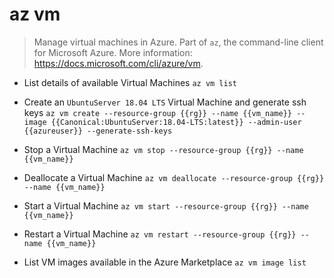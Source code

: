 # az vm
> Manage virtual machines in Azure.
> Part of `az`, the command-line client for Microsoft Azure.
> More information: <https://docs.microsoft.com/cli/azure/vm>.

- List details of available Virtual Machines
`az vm list`

- Create an `UbuntuServer 18.04 LTS` Virtual Machine and generate ssh keys
`az vm create --resource-group {{rg}} --name {{vm_name}} --image {{Canonical:UbuntuServer:18.04-LTS:latest}} --admin-user {{azureuser}} --generate-ssh-keys`

- Stop a Virtual Machine
`az vm stop --resource-group {{rg}} --name {{vm_name}}`

- Deallocate a Virtual Machine
`az vm deallocate --resource-group {{rg}} --name {{vm_name}}`

- Start a Virtual Machine
`az vm start --resource-group {{rg}} --name {{vm_name}}`

- Restart a Virtual Machine
`az vm restart --resource-group {{rg}} --name {{vm_name}}`

- List VM images available in the Azure Marketplace
`az vm image list`
